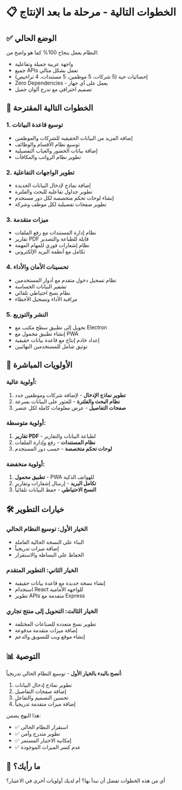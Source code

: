 # 📋 الخطوات التالية - مرحلة ما بعد الإنتاج

## ✅ الوضع الحالي
النظام يعمل بنجاح 100% كما هو واضح من:
- واجهة عربية جميلة وتفاعلية 
- جميع APIs تعمل بشكل مثالي
- إحصائيات حية (5 شركات، 5 موظفين، 5 مستندات، 4 تراخيص)
- Zero Dependencies - يعمل على أي جهاز
- تصميم احترافي مع تدرج ألوان جميل

## 🚀 الخطوات التالية المقترحة

### 1. توسيع قاعدة البيانات
- إضافة المزيد من البيانات الحقيقية للشركات والموظفين
- توسيع نظام الأقسام والوظائف
- إضافة بيانات الحضور والغياب التفصيلية
- تطوير نظام الرواتب والمكافآت

### 2. تطوير الواجهات التفاعلية
- إضافة نماذج لإدخال البيانات الجديدة
- تطوير جداول تفاعلية للبحث والفلترة
- إنشاء لوحات تحكم متخصصة لكل دور مستخدم
- تطوير صفحات تفصيلية لكل موظف وشركة

### 3. ميزات متقدمة
- نظام إدارة المستندات مع رفع الملفات
- تقارير PDF قابلة للطباعة والتصدير
- نظام إشعارات فوري للمهام المهمة
- تكامل مع أنظمة البريد الإلكتروني

### 4. تحسينات الأمان والأداء
- نظام تسجيل دخول متقدم مع أدوار المستخدمين
- تشفير البيانات الحساسة
- نظام نسخ احتياطي تلقائي
- مراقبة الأداء وتسجيل الأخطاء

### 5. النشر والتوزيع
- تحويل إلى تطبيق سطح مكتب مع Electron
- إنشاء تطبيق محمول مع PWA
- إعداد خادم إنتاج مع قاعدة بيانات حقيقية
- توثيق شامل للمستخدمين النهائيين

## 🎯 الأولويات المباشرة

### أولوية عالية:
1. **تطوير نماذج الإدخال** - لإضافة شركات وموظفين جدد
2. **نظام البحث والفلترة** - للعثور على البيانات بسرعة
3. **صفحات التفاصيل** - عرض معلومات كاملة لكل عنصر

### أولوية متوسطة:
1. **تقارير PDF** - لطباعة البيانات والتقارير
2. **نظام المستندات** - رفع وإدارة الملفات
3. **لوحات تحكم متخصصة** - حسب دور المستخدم

### أولوية منخفضة:
1. **تطبيق محمول** - PWA للهواتف الذكية
2. **تكامل البريد** - إرسال إشعارات وتقارير
3. **النسخ الاحتياطي** - حفظ البيانات تلقائياً

## 🛠️ خيارات التطوير

### الخيار الأول: توسيع النظام الحالي
- البناء على النسخة الحالية العاملة
- إضافة ميزات تدريجياً
- الحفاظ على البساطة والاستقرار

### الخيار الثاني: التطوير المتقدم
- إنشاء نسخة جديدة مع قاعدة بيانات حقيقية
- استخدام React للواجهة الأمامية
- تطوير APIs متقدمة مع Express

### الخيار الثالث: التحويل إلى منتج تجاري
- تطوير نسخ متعددة للصناعات المختلفة
- إضافة ميزات متقدمة مدفوعة
- إنشاء موقع ويب للتسويق والدعم

## 📊 التوصية

**أنصح بالبدء بالخيار الأول** - توسيع النظام الحالي تدريجياً:

1. تطوير نماذج إدخال البيانات
2. إضافة صفحات التفاصيل
3. تحسين التصميم والتفاعل
4. إضافة ميزات متقدمة تدريجياً

هذا النهج يضمن:
- ✅ استقرار النظام الحالي
- ✅ تطوير متدرج وآمن
- ✅ إمكانية الاختبار المستمر
- ✅ عدم كسر الميزات الموجودة

## 🤝 ما رأيك؟

أي من هذه الخطوات تفضل أن نبدأ بها؟ أم لديك أولويات أخرى في الاعتبار؟